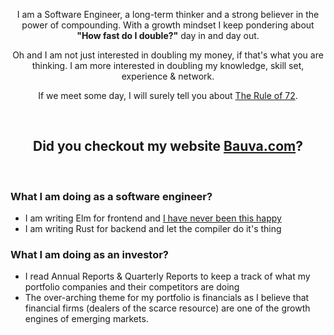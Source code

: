 <p align="center">
  I am a Software Engineer, a long-term thinker and a strong believer in the power of compounding. With a growth mindset I keep pondering about <b>"How fast do I double?"</b> day in and day out.
</p>
<p align="center">
Oh and I am not just interested in doubling my money, if that's what you are thinking. I am more interested in doubling my knowledge, skill set, experience & network.
</p>
<p align="center">
If we meet some day, I will surely tell you about <a href="https://en.wikipedia.org/wiki/Rule_of_72">The Rule of 72</a>.
</p>
<br>
<h2 align="center">Did you checkout my website <a href="http://www.bauva.com">Bauva.com</a>?</h2>
<br>

### What I am doing as a software engineer?
 - I am writing Elm for frontend and [I have never been this happy](https://www.youtube.com/watch?v=kuOCx0QeQ5c)
 -  I am writing Rust for backend and let the compiler do it's thing

### What I am doing as an investor?
 - I read Annual Reports & Quarterly Reports to keep a track of what my portfolio companies and their competitors are doing
 - The over-arching theme for my portfolio is financials as I believe that financial firms (dealers of the scarce resource) are one of the growth engines of emerging markets.
